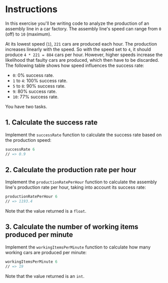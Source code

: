 # Instructions

In this exercise you'll be writing code to analyze the production of an assembly line in a car factory. The assembly line's speed can range from `0` (off) to `10` (maximum).

At its lowest speed (`1`), `221` cars are produced each hour. The production increases linearly with the speed. So with the speed set to `4`, it should produce `4 * 221 = 884` cars per hour. However, higher speeds increase the likelihood that faulty cars are produced, which then have to be discarded. The following table shows how speed influences the success rate:

- `0`: 0% success rate.
- `1` to `4`: 100% success rate.
- `5` to `8`: 90% success rate.
- `9`: 80% success rate.
- `10`: 77% success rate.

You have two tasks.

## 1. Calculate the success rate

Implement the `successRate` function to calculate the success rate based on the production speed:

```fsharp
successRate 6
// => 0.9
```

## 2. Calculate the production rate per hour

Implement the `productionRatePerHour` function to calculate the assembly line's production rate per hour, taking into account its success rate:

```fsharp
productionRatePerHour 6
// => 1193.4
```

Note that the value returned is a `float`.

## 3. Calculate the number of working items produced per minute

Implement the `workingItemsPerMinute` function to calculate how many working cars are produced per minute:

```fsharp
workingItemsPerMinute 6
// => 19
```

Note that the value returned is an `int`.
